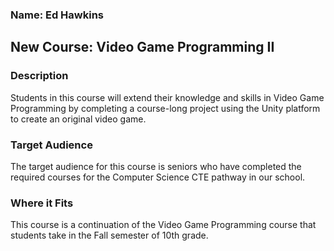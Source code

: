 ### Name: Ed Hawkins
## New Course: Video Game Programming II
### Description
Students in this course will extend their knowledge and skills in Video Game Programming by completing a course-long project using the Unity platform to create an original video game. 
### Target Audience
The target audience for this course is seniors who have completed the required courses for the Computer Science CTE pathway in our school. 
### Where it Fits
This course is a continuation of the Video Game Programming course that students take in the Fall semester of 10th grade.